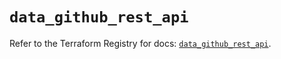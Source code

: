 # `data_github_rest_api`

Refer to the Terraform Registry for docs: [`data_github_rest_api`](https://registry.terraform.io/providers/integrations/github/6.0.0/docs/data-sources/rest_api).
